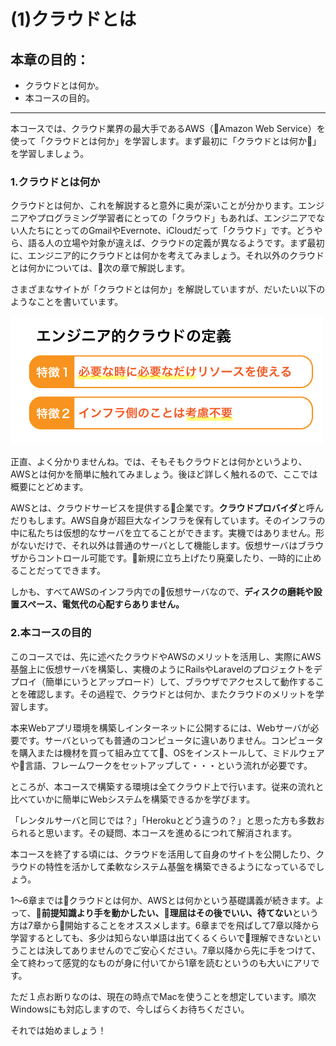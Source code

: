 # (1)クラウドとは 

## 本章の目的：

- クラウドとは何か。
- 本コースの目的。

***

本コースでは、クラウド業界の最大手であるAWS（Amazon Web Service）を使って「クラウドとは何か」を学習します。まず最初に「クラウドとは何か」を学習しましょう。

### 1.クラウドとは何か

クラウドとは何か、これを解説すると意外に奥が深いことが分かります。エンジニアやプログラミング学習者にとっての「クラウド」もあれば、エンジニアでない人たちにとってのGmailやEvernote、iCloudだって「クラウド」です。どうやら、語る人の立場や対象が違えば、クラウドの定義が異なるようです。まず最初に、エンジニア的にクラウドとは何かを考えてみましょう。それ以外のクラウドとは何かについては、次の章で解説します。

さまざまなサイトが「クラウドとは何か」を解説していますが、だいたい以下のようなことを書いています。

![図1-1. エンジニア的クラウドの定義](1-01.png)

正直、よく分かりませんね。では、そもそもクラウドとは何かというより、AWSとは何かを簡単に触れてみましょう。後ほど詳しく触れるので、ここでは概要にとどめます。

AWSとは、クラウドサービスを提供する企業です。**クラウドプロバイダ**と呼んだりもします。AWS自身が超巨大なインフラを保有しています。そのインフラの中に私たちは仮想的なサーバを立てることができます。実機ではありません。形がないだけで、それ以外は普通のサーバとして機能します。仮想サーバはブラウザからコントロール可能です。新規に立ち上げたり廃棄したり、一時的に止めることだってできます。

しかも、すべてAWSのインフラ内での仮想サーバなので、**ディスクの磨耗や設置スペース、電気代の心配すらありません。**

### 2.本コースの目的

このコースでは、先に述べたクラウドやAWSのメリットを活用し、実際にAWS基盤上に仮想サーバを構築し、実機のようにRailsやLaravelのプロジェクトをデプロイ（簡単にいうとアップロード）して、ブラウザでアクセスして動作することを確認します。その過程で、クラウドとは何か、またクラウドのメリットを学習します。

本来Webアプリ環境を構築しインターネットに公開するには、Webサーバが必要です。サーバといっても普通のコンピュータに違いありません。コンピュータを購入または機材を買って組み立てて、OSをインストールして、ミドルウェアや言語、フレームワークをセットアップして・・・という流れが必要です。

ところが、本コースで構築する環境は全てクラウド上で行います。従来の流れと比べていかに簡単にWebシステムを構築できるかを学びます。

「レンタルサーバと同じでは？」「Herokuとどう違うの？」と思った方も多数おられると思います。その疑問、本コースを進めるにつれて解消されます。

本コースを終了する頃には、クラウドを活用して自身のサイトを公開したり、クラウドの特性を活かして柔軟なシステム基盤を構築できるようになっているでしょう。

1〜6章まではクラウドとは何か、AWSとは何かという基礎講義が続きます。よって、**前提知識より手を動かしたい、理屈はその後でいい、待てない**という方は7章から開始することをオススメします。6章までを飛ばして7章以降から学習するとしても、多少は知らない単語は出てくるくらいで理解できないということは決してありませんのでご安心ください。7章以降から先に手をつけて、全て終わって感覚的なものが身に付いてから1章を読むというのも大いにアリです。

ただ１点お断りなのは、現在の時点でMacを使うことを想定しています。順次Windowsにも対応しますので、今しばらくお待ちください。

それでは始めましょう！
